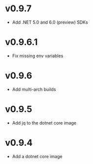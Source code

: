 # v0.9.7

- Add .NET 5.0 and 6.0 (preview) SDKs

# v0.9.6.1

- Fix missing env variables

# v0.9.6

- Add multi-arch builds

# v0.9.5

- Add jq to the dotnet core image

# v0.9.4

- Add a dotnet core image
